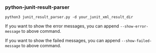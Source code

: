 ### python-junit-result-parser

```
python3 junit_result_parser.py -d your_junit_xml_result_dir
```

If you want to show the error messages, you can append `--show-error-message` to above command.

If you want to show the failed messages, you can append `--show-failed-message` to above command.
